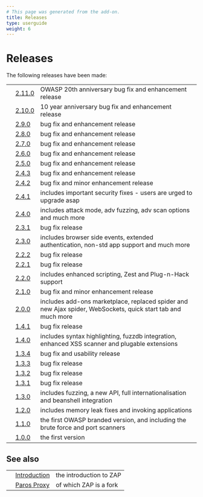 ```yaml
---
# This page was generated from the add-on.
title: Releases
type: userguide
weight: 6
---
```


# Releases

The following releases have been made:

|   |                                          |                                                                                                              |
|---|------------------------------------------|--------------------------------------------------------------------------------------------------------------|
|   | [2.11.0](/docs/desktop/releases/2.11.0/) | OWASP 20th anniversary bug fix and enhancement release                                                       |
|   | [2.10.0](/docs/desktop/releases/2.10.0/) | 10 year anniversary bug fix and enhancement release                                                          |
|   | [2.9.0](/docs/desktop/releases/2.9.0/)   | bug fix and enhancement release                                                                              |
|   | [2.8.0](/docs/desktop/releases/2.8.0/)   | bug fix and enhancement release                                                                              |
|   | [2.7.0](/docs/desktop/releases/2.7.0/)   | bug fix and enhancement release                                                                              |
|   | [2.6.0](/docs/desktop/releases/2.6.0/)   | bug fix and enhancement release                                                                              |
|   | [2.5.0](/docs/desktop/releases/2.5.0/)   | bug fix and enhancement release                                                                              |
|   | [2.4.3](/docs/desktop/releases/2.4.3/)   | bug fix and enhancement release                                                                              |
|   | [2.4.2](/docs/desktop/releases/2.4.2/)   | bug fix and minor enhancement release                                                                        |
|   | [2.4.1](/docs/desktop/releases/2.4.1/)   | includes important security fixes - users are urged to upgrade asap                                          |
|   | [2.4.0](/docs/desktop/releases/2.4.0/)   | includes attack mode, adv fuzzing, adv scan options and much more                                            |
|   | [2.3.1](/docs/desktop/releases/2.3.1/)   | bug fix release                                                                                              |
|   | [2.3.0](/docs/desktop/releases/2.3.0/)   | includes browser side events, extended authentication, non-std app support and much more                     |
|   | [2.2.2](/docs/desktop/releases/2.2.2/)   | bug fix release                                                                                              |
|   | [2.2.1](/docs/desktop/releases/2.2.1/)   | bug fix release                                                                                              |
|   | [2.2.0](/docs/desktop/releases/2.2.0/)   | includes enhanced scripting, Zest and Plug-n-Hack support                                                    |
|   | [2.1.0](/docs/desktop/releases/2.1.0/)   | bug fix and minor enhancement release                                                                        |
|   | [2.0.0](/docs/desktop/releases/2.0.0/)   | includes add-ons marketplace, replaced spider and new Ajax spider, WebSockets, quick start tab and much more |
|   | [1.4.1](/docs/desktop/releases/1.4.1/)   | bug fix release                                                                                              |
|   | [1.4.0](/docs/desktop/releases/1.4.0/)   | includes syntax highlighting, fuzzdb integration, enhanced XSS scanner and plugable extensions               |
|   | [1.3.4](/docs/desktop/releases/1.3.4/)   | bug fix and usability release                                                                                |
|   | [1.3.3](/docs/desktop/releases/1.3.3/)   | bug fix release                                                                                              |
|   | [1.3.2](/docs/desktop/releases/1.3.2/)   | bug fix release                                                                                              |
|   | [1.3.1](/docs/desktop/releases/1.3.1/)   | bug fix release                                                                                              |
|   | [1.3.0](/docs/desktop/releases/1.3.0/)   | includes fuzzing, a new API, full internationalisation and beanshell integration                             |
|   | [1.2.0](/docs/desktop/releases/1.2.0/)   | includes memory leak fixes and invoking applications                                                         |
|   | [1.1.0](/docs/desktop/releases/1.1.0/)   | the first OWASP branded version, and including the brute force and port scanners                             |
|   | [1.0.0](/docs/desktop/releases/1.0.0/)   | the first version                                                                                            |

## See also

|   |                                     |                         |
|---|-------------------------------------|-------------------------|
|   | [Introduction](/docs/desktop/)      | the introduction to ZAP |
|   | [Paros Proxy](/docs/desktop/paros/) | of which ZAP is a fork  |
